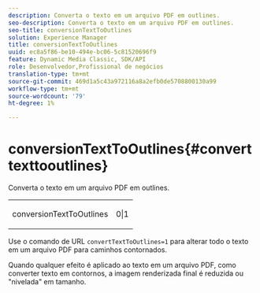 ```yaml
---
description: Converta o texto em um arquivo PDF em outlines.
seo-description: Converta o texto em um arquivo PDF em outlines.
seo-title: conversionTextToOutlines
solution: Experience Manager
title: conversionTextToOutlines
uuid: ec8a5f86-be10-494e-bc06-5c81520696f9
feature: Dynamic Media Classic, SDK/API
role: Desenvolvedor,Profissional de negócios
translation-type: tm+mt
source-git-commit: 469d1a5c43a972116a8a2efb0de5708800130a99
workflow-type: tm+mt
source-wordcount: '79'
ht-degree: 1%

---
```



# conversionTextToOutlines{#converttexttooutlines}

Converta o texto em um arquivo PDF em outlines.

<table id="simpletable_FDE0D8786BC747AF87A336452500E695"> 
 <tr class="strow"> 
  <td class="stentry"> <p><span class="codeph"> conversionTextToOutlines</span> </p> </td> 
  <td class="stentry"> <p>0|1 </p></td> 
 </tr> 
</table>

Use o comando de URL `convertTextToOutlines=1` para alterar todo o texto em um arquivo PDF para caminhos contornados.

Quando qualquer efeito é aplicado ao texto em um arquivo PDF, como converter texto em contornos, a imagem renderizada final é reduzida ou &quot;nivelada&quot; em tamanho.
